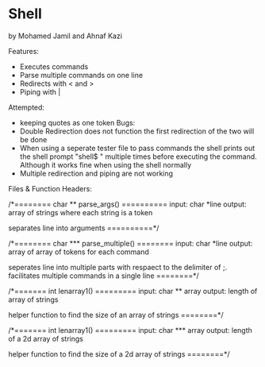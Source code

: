 # Shell
by Mohamed Jamil and Ahnaf Kazi

Features:
* Executes commands
* Parse multiple commands on one line
* Redirects with < and >
* Piping with |

Attempted:
* keeping quotes as one token
Bugs:
* Double Redirection does not function the first redirection of the two will be done
* When using a seperate tester file to pass commands the shell prints out the shell prompt "shell$ " multiple times before executing the command. Although it works fine when using the shell normally
* Multiple redirection and piping are not working

Files & Function Headers:

/*======== char ** parse_args() ==========
  input: char *line
  output: array of strings where each string is a token

  separates line into arguments
 ==========*/

/*======== char *** parse_multiple() ========
  input: char *line
  output: array of array of tokens for each command

  seperates line into multiple parts with respaect to the delimiter of ;.
  facilitates multiple commands in a single line
 ========*/
 
 /*======= int lenarray1() =========
   input: char ** array
   output: length of array of strings
   
   helper function to find the size of an array of strings
 ========*/
 
  /*======= int lenarray1() =========
   input: char *** array
   output: length of a 2d array of strings
   
   helper function to find the size of a 2d array of strings
 ========*/
